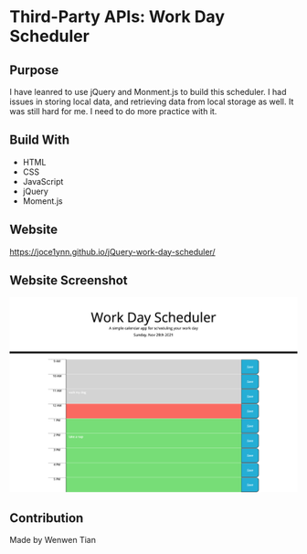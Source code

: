 # Third-Party APIs: Work Day Scheduler

## Purpose
I have leanred to use jQuery and Monment.js to build this scheduler. I had issues in storing local data, and retrieving data from local storage as well. It was still hard for me. I need to do more practice with it.

## Build With
* HTML
* CSS
* JavaScript
* jQuery
* Moment.js

## Website
https://joce1ynn.github.io/jQuery-work-day-scheduler/

## Website Screenshot
![Screenshot](/assets/images/wds.png)

## Contribution
Made by Wenwen Tian
